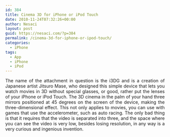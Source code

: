 ```yaml
---
id: 384
title: Cinema 3D for iPhone or iPod Touch
date: 2010-11-24T07:32:26+00:00
author: Nesaci
layout: post
guid: https://nesaci.com/?p=384
permalink: /cinema-3d-for-iphone-or-ipod-touch/
categories:
  - iPhone
tags:
  - App
  - iPhone
  - iPod
---
```

<p style="text-align: justify;">
  The name of the attachment in question is the i3DG and is a creation of Japanese artist Jitsuro Mase, who designed this simple device that lets you watch movies in 3D without special glasses, or good, rather put the lenses of your iPhone or iPod Touch. The 3D cinema in the palm of your hand three mirrors positioned at 45 degrees on the screen of the device, making the three-dimensional effect. This not only applies to movies, you can use with games that use the accelerometer, such as auto racing. The only bad thing is that it requires that the video is separated into three, and the space where you can see the video is very low, besides losing resolution, in any way is a very curious and ingenious invention.
</p>